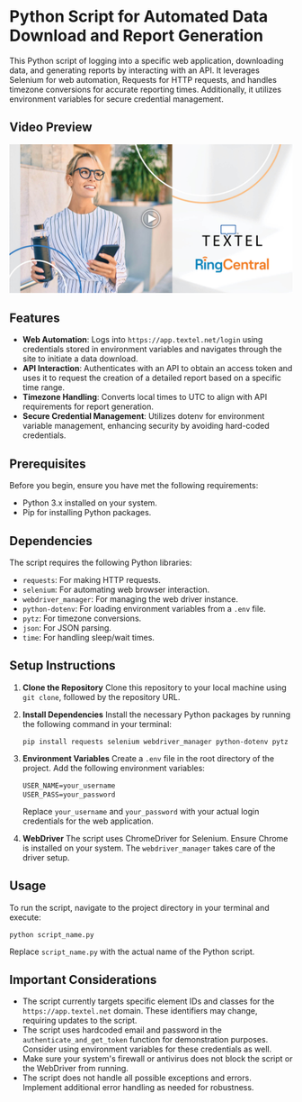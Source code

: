 # Python Script for Automated Data Download and Report Generation

This Python script of logging into a specific web application, downloading data, and generating reports by interacting with an API. It leverages Selenium for web automation, Requests for HTTP requests, and handles timezone conversions for accurate reporting times. Additionally, it utilizes environment variables for secure credential management.

## Video Preview

[![Video Preview](https://github.com/DevRex-0201/Project-Images/blob/main/video%20preview/Py-ReportGenerator-AutoDownload.png)](https://drive.google.com/file/d/1eHfjOZbH0nX2tVvxM4jkoo1P0LAilZLq/view?usp=drive_link)

## Features

- **Web Automation**: Logs into `https://app.textel.net/login` using credentials stored in environment variables and navigates through the site to initiate a data download.
- **API Interaction**: Authenticates with an API to obtain an access token and uses it to request the creation of a detailed report based on a specific time range.
- **Timezone Handling**: Converts local times to UTC to align with API requirements for report generation.
- **Secure Credential Management**: Utilizes dotenv for environment variable management, enhancing security by avoiding hard-coded credentials.

## Prerequisites

Before you begin, ensure you have met the following requirements:

- Python 3.x installed on your system.
- Pip for installing Python packages.

## Dependencies

The script requires the following Python libraries:

- `requests`: For making HTTP requests.
- `selenium`: For automating web browser interaction.
- `webdriver_manager`: For managing the web driver instance.
- `python-dotenv`: For loading environment variables from a `.env` file.
- `pytz`: For timezone conversions.
- `json`: For JSON parsing.
- `time`: For handling sleep/wait times.

## Setup Instructions

1. **Clone the Repository**
   Clone this repository to your local machine using `git clone`, followed by the repository URL.

2. **Install Dependencies**
   Install the necessary Python packages by running the following command in your terminal:
   ```
   pip install requests selenium webdriver_manager python-dotenv pytz
   ```

3. **Environment Variables**
   Create a `.env` file in the root directory of the project. Add the following environment variables:
   ```
   USER_NAME=your_username
   USER_PASS=your_password
   ```
   Replace `your_username` and `your_password` with your actual login credentials for the web application.

4. **WebDriver**
   The script uses ChromeDriver for Selenium. Ensure Chrome is installed on your system. The `webdriver_manager` takes care of the driver setup.

## Usage

To run the script, navigate to the project directory in your terminal and execute:

```
python script_name.py
```

Replace `script_name.py` with the actual name of the Python script.

## Important Considerations

- The script currently targets specific element IDs and classes for the `https://app.textel.net` domain. These identifiers may change, requiring updates to the script.
- The script uses hardcoded email and password in the `authenticate_and_get_token` function for demonstration purposes. Consider using environment variables for these credentials as well.
- Make sure your system's firewall or antivirus does not block the script or the WebDriver from running.
- The script does not handle all possible exceptions and errors. Implement additional error handling as needed for robustness.

